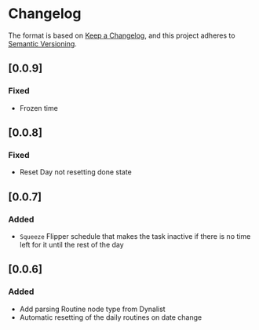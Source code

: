 # Changelog

The format is based on [Keep a Changelog](https://keepachangelog.com/en/1.1.0/),
and this project adheres to [Semantic Versioning](https://semver.org/spec/v2.0.0.html).

## [0.0.9]

### Fixed

- Frozen time

## [0.0.8]

### Fixed

- Reset Day not resetting done state

## [0.0.7]

### Added

- `Squeeze` Flipper schedule that makes the task inactive if there is no time left for it until the
  rest
  of the day

## [0.0.6]

### Added

- Add parsing Routine node type from Dynalist
- Automatic resetting of the daily routines on date change
